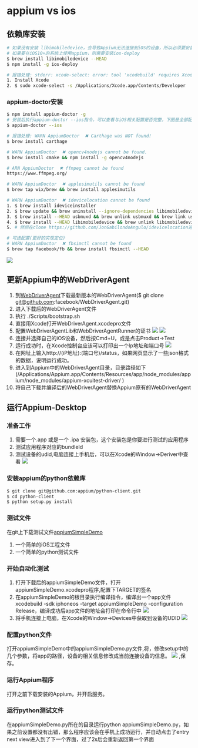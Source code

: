 # appium vs ios

## 依赖库安装
```bash
# 如果没有安装 libimobiledevice，会导致Appium无法连接到iOS的设备，所以必须要安装
# 如果要在iOS10+的系统上使用appium，则需要安装ios-deploy
$ brew install libimobiledevice --HEAD
$ npm install -g ios-deploy  

# 报错处理: stderr: xcode-select: error: tool 'xcodebuild' requires Xcode, but active developer directory '/Library/Developer/CommandLineTools' is a command line tools instance
1. Install Xcode
2. $ sudo xcode-select -s /Applications/Xcode.app/Contents/Developer
```

### appium-doctor安装
```bash
$ npm install appium-doctor -g
# 安装后执行appium-doctor --ios指令，可以查看与iOS相关配置是否完整，下图是全部配置都成功,如果有那一项是打叉的，则进行安装就可以了
$ appium-doctor --ios 

# 报错处理: WARN AppiumDoctor  ✖ Carthage was NOT found!
$ brew install carthage

# WARN AppiumDoctor  ✖ opencv4nodejs cannot be found.
$ brew install cmake && npm install -g opencv4nodejs

# ARN AppiumDoctor  ✖ ffmpeg cannot be found
https://www.ffmpeg.org/ 

# WARN AppiumDoctor  ✖ applesimutils cannot be found
$ brew tap wix/brew && brew install applesimutils

# WARN AppiumDoctor  ✖ idevicelocation cannot be found
1. $ brew install ideviceinstaller
2. $ brew update && brew uninstall --ignore-dependencies libimobiledevice && brew uninstall --ignore-dependencies usbmuxd 
3. $ brew install --HEAD usbmuxd && brew unlink usbmuxd && brew link usbmuxd
4. $ brew install --HEAD libimobiledevice && brew unlink libimobiledevice && brew install libimobiledevice
5. # 然后在clone https://github.com/JonGabilondoAngulo/idevicelocation进行相应安装

# 可选配置(更好的实现定位)
# WARN AppiumDoctor  ✖ fbsimctl cannot be found
$ brew tap facebook/fb && brew install fbsimctl --HEAD
```
![](https://i.loli.net/2019/01/26/5c4bc499bdfbb.png)

## 更新Appium中的WebDriverAgent
1. 到[WebDriverAgent](https://github.com/facebook/WebDriverAgent)下载最新版本的WebDriverAgent($ git clone git@github.com:facebook/WebDriverAgent.git)
2. 进入下载后的WebDriverAgent文件
3. 执行 ./Scripts/bootstrap.sh
4. 直接用Xcode打开WebDriverAgent.xcodepro文件
5. 配置WebDriverAgentLib和WebDriverAgentRunner的证书
![](https://i.loli.net/2019/01/26/5c4bc77409ba9.png)
![](https://i.loli.net/2019/01/26/5c4bc7933cdc2.png)
6. 连接并选择自己的iOS设备，然后按Cmd+U，或是点击Product->Test
7. 运行成功时，在Xcode控制台应该可以打印出一个Ip地址和端口号
![](https://i.loli.net/2019/01/26/5c4bc7c96c0b6.png)
8. 在网址上输入http://(iP地址):(端口号)/status，如果网页显示了一些json格式的数据，说明运行成功。
9. 进入到Appium中的WebDriverAgent目录，目录路径如下(/Applications/Appium.app/Contents/Resources/app/node_modules/appium/node_modules/appium-xcuitest-driver/
)
10. 将自己下载并编译后的WebDriverAgent替换Appium原有的WebDriverAgent

## 运行Appium-Desktop

### 准备工作
1. 需要一个.app 或是一个 .ipa 安装包，这个安装包是你要进行测试的应用程序
2. 测试应用程序对应的bundleId
3. 测试设备的udid,电脑连接上手机后，可以在Xcode的Window->Deriver中查看
![](https://i.loli.net/2019/01/26/5c4bc87eab379.png)

### 安装appium的python依赖库
```bash
$ git clone git@github.com:appium/python-client.git 
$ cd python-client
$ python setup.py install
```

### 测试文件
在git上下载测试文件[appiumSimpleDemo](https://link.jianshu.com/?t=https://github.com/zhshijie/appiumSimpleDemo.git)
1. 一个简单的iOS工程文件
2. 一个简单的python测试文件

### 开始自动化测试
1. 打开下载后的appiumSimpleDemo文件，打开appiumSimpleDemo.xcodepro程序,配置下TARGET的签名
2. 在appiumSimpleDemo的根目录执行编译指令，编译出一个app文件xcodebuild -sdk iphoneos -target appiumSimpleDemo -configuration Release，编译成功后app文件的地址会打印在命令行中
![](https://i.loli.net/2019/01/26/5c4bc93998629.png)
3. 将手机连接上电脑，在Xcode的Window->Devices中获取到设备的UDID
![](https://i.loli.net/2019/01/26/5c4bc97e9e6ba.png)

### 配置python文件
打开appiumSimpleDemo中的appiumSimpleDemo.py文件,将，修改setup中的几个参数，将app的路径，设备的相关信息修改成当前连接设备的信息。
![](https://i.loli.net/2019/01/26/5c4bc9b881f4a.png)
,保存。
### 运行Appium程序
打开之前下载安装的Appium，并开启服务。
### 运行python测试文件
在appiumSimpleDemo.py所在的目录运行python appiumSimpleDemo.py，如果之前设置都没有出错，那么程序应该会在手机上成功运行，并自动点击了entry next view进入到了下一个界面，过了2s后会重新返回第一个界面
